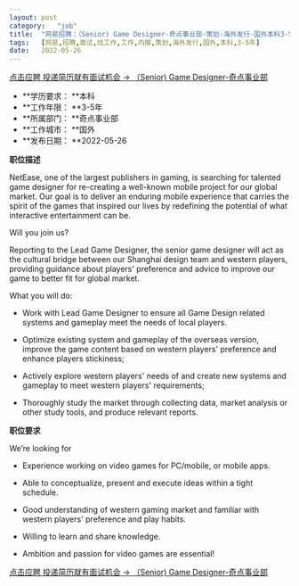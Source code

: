 ```yaml
---
layout:	post
category:	"job"
title:	"网易招聘：（Senior) Game Designer-奇点事业部-策划-海外发行-国外本科3-5年"
tags:	[网易,招聘,面试,找工作,工作,内推,策划,海外发行,国外,本科,3-5年]
date:	2022-05-26
---
```


[点击应聘 投递简历就有面试机会 ->  （Senior) Game Designer-奇点事业部](http://mobile.bole.netease.com/bole/boleDetail?id=40476&employeeId=346f03c3cda5f04c&key=all)



- **学历要求： **本科
- **工作年限： **3-5年
- **所属部门： **奇点事业部
- **工作城市： **国外
- **发布日期： **2022-05-26



**职位描述**

NetEase, one of the largest publishers in gaming, is searching for talented game designer for re-creating a well-known mobile project for our global market. Our goal is to deliver an enduring mobile experience that carries the spirit of the games that inspired our lives by redefining the potential of what interactive entertainment can be.  





Will you join us?



Reporting to the Lead Game Designer, the senior game designer will act as the cultural bridge between our Shanghai design team and western players, providing guidance about players' preference and advice to improve our game to better fit for global market. 



What you will do:

-	Work with Lead Game Designer to ensure all Game Design related systems and gameplay meet the needs of local players.

-	Optimize existing system and gameplay of the overseas version, improve the game content based on western players' preference and enhance players stickiness;

-	Actively explore western players' needs of and create new systems and gameplay to meet western players' requirements;

-	Thoroughly study the market through collecting data, market analysis or other study tools, and produce relevant reports.





**职位要求**

We’re looking for



-	Experience working on video games for PC/mobile, or mobile apps.

-	Able to conceptualize, present and execute ideas within a tight schedule.

-	Good understanding of western gaming market and familiar with western players' preference and play habits.  

-	Willing to learn and share knowledge.

-	Ambition and passion for video games are essential!





[点击应聘 投递简历就有面试机会 ->  （Senior) Game Designer-奇点事业部](http://mobile.bole.netease.com/bole/boleDetail?id=40476&employeeId=346f03c3cda5f04c&key=all)